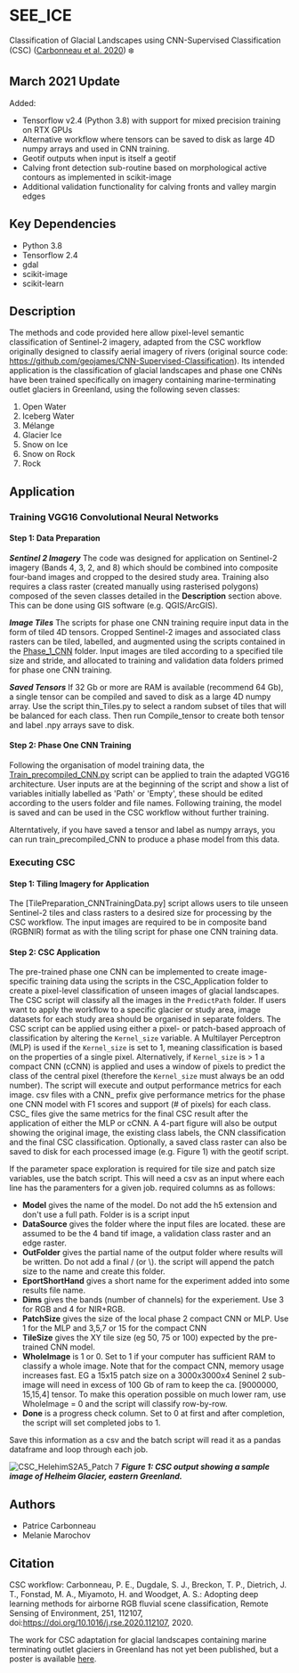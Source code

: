 # SEE_ICE
Classification of Glacial Landscapes using CNN-Supervised Classification (CSC) ([Carbonneau et al. 2020](https://www.sciencedirect.com/science/article/pii/S0034425720304806)) :snowflake:

## March 2021 Update
Added:
- Tensorflow v2.4 (Python 3.8) with support for mixed precision training on RTX GPUs
- Alternative workflow where tensors can be saved to disk as large 4D numpy arrays and used in CNN training.  
- Geotif outputs when input is itself a geotif
- Calving front detection sub-routine based on morphological active contours as implemented in scikit-image
- Additional validation functionality for calving fronts and valley margin edges

## Key Dependencies
- Python 3.8
- Tensorflow 2.4
- gdal
- scikit-image
- scikit-learn

## Description

The methods and code provided here allow pixel-level semantic classification of Sentinel-2 imagery, adapted from the CSC workflow originally designed to classify aerial imagery of rivers (original source code: https://github.com/geojames/CNN-Supervised-Classification). Its intended application is the classification of glacial landscapes and phase one CNNs have been trained specifically on imagery containing marine-terminating outlet glaciers in Greenland, using the following seven classes:
1. Open Water
1. Iceberg Water
1. Mélange
1. Glacier Ice
1. Snow on Ice
1. Snow on Rock
1. Rock

 
## Application
### Training VGG16 Convolutional Neural Networks
#### Step 1: Data Preparation

_**Sentinel 2 Imagery**_ The code was designed for application on  Sentinel-2 imagery (Bands 4, 3, 2, and 8) which should be combined into composite four-band images and cropped to the desired study area. Training also requires a class raster (created manually using rasterised polygons) composed of the seven classes detailed in the **Description** section above. This can be done using GIS software (e.g. QGIS/ArcGIS).

_**Image Tiles**_ The scripts for phase one CNN training require input data in the form of tiled 4D tensors. Cropped Sentinel-2 images and associated class rasters can be tiled, labelled, and augmented using the scripts contained in the [Phase_1_CNN](https://github.com/PCdurham/SEE_ICE/tree/master/code/Phase_1_CNN) folder. Input images are tiled according to a specified tile size and stride, and allocated to training and validation data folders primed for phase one CNN training.

_**Saved Tensors**_ If 32 Gb or more are RAM is available (recommend 64 Gb), a single tensor can be compiled and saved to disk as a large 4D numpy array. Use the script thin_Tiles.py to select a random subset of tiles that will be balanced for each class.  Then run Compile_tensor to create both tensor and label .npy arrays save to disk.

#### Step 2: Phase One CNN Training

Following the organisation of model training data, the [Train_precompiled_CNN.py](https://github.com/PCdurham/SEE_ICE/blob/master/code/Phase_1_CNN/Train_precompiled_CNN.py) script can be applied to train the adapted VGG16 architecture. User inputs are at the beginning of the script and show a list of variables initially labelled as 'Path' or 'Empty', these should be edited according to the users folder and file names. Following training, the model is saved and can be used in the CSC workflow without further training.

Alterntatively, if you have saved a tensor and label as numpy arrays, you can run train_precompiled_CNN to produce a phase model from this data.

### Executing CSC
#### Step 1: Tiling Imagery for Application
The [TilePreparation_CNNTrainingData.py] script allows users to tile unseen Sentinel-2 tiles and class rasters to a desired size for processing by the CSC workflow. The input images are required to be in composite band (RGBNIR) format as with the tiling script for phase one CNN training data. 

#### Step 2: CSC Application
The pre-trained phase one CNN can be implemented to create image-specific training data using the scripts in the CSC_Application folder to create a pixel-level classification of unseen images of glacial landscapes. The CSC script will classify all the images in the `PredictPath` folder. If users want to apply the workflow to a specific glacier or study area, image datasets for each study area should be organised in separate folders. The CSC script can be applied using either a pixel- or patch-based approach of classification by altering the `Kernel_size`  variable. A Multilayer Perceptron (MLP) is used if the `Kernel_size` is set to 1, meaning classification is based on the properties of a single pixel. Alternatively, if `Kernel_size` is > 1 a compact CNN (cCNN) is applied and uses a window of pixels to predict the class of the central pixel (therefore the `Kernel_size` must always be an odd number). The script will execute and output performance metrics for each image. csv files with a CNN_ prefix give performance metrics for the phase one CNN model with F1 scores and support (# of pixels) for each class. CSC_ files give the same metrics for the final CSC result after the application of either the MLP or cCNN. A 4-part figure will also be output showing the original image, the existing class labels, the CNN classification and the final CSC classification. Optionally, a saved class raster can also be saved to disk for each processed image (e.g. Figure 1) with the geotif script.  

If the parameter space exploration is required for tile size and patch size variables, use the batch script. This will need a csv as an input where each line has the paramenters for a given job.  required columns as as follows:

- **Model** gives the name of the model. Do not add the h5 extension and don't use a full path.  Folder is is a script input
- **DataSource** gives the folder where the input files are located.  these are assumed to be the 4 band tif image, a validation class raster and an edge raster.
- **OutFolder** gives the partial name of the output folder where results will be written.  Do not add a final / (or \\).  the script will append the patch size to the name and create this folder.
- **EportShortHand** gives a short name for the experiment added into some results file name.
- **Dims** gives the bands (number of channels) for the experiement.  Use 3 for RGB and 4 for NIR+RGB.
- **PatchSize** gives the size of the local phase 2 compact CNN or MLP.  Use 1 for the MLP and 3,5,7 or 15 for the compact CNN 
- **TileSize** gives the XY tile size (eg 50, 75 or 100) expected by the pre-trained CNN model.
-  **WholeImage** is 1 or 0.  Set to 1 if your computer has sufficient RAM to classify a whole image.  Note that for the compact CNN, memory usage increases fast.  EG a 15x15 patch size on a 3000x3000x4 Seninel 2 sub-image will need in excess of 100 Gb of ram to keep the ca. [9000000, 15,15,4] tensor.  To make this operation possible on much lower ram, use WholeImage = 0 and the script will classify row-by-row.
-  **Done** is a progress check column. Set to 0 at first and after completion, the script will set completed jobs to 1.

Save this information as a csv and the batch script will read it as a pandas dataframe and loop through each job.

  



![CSC_HelehimS2A5_Patch 7](https://user-images.githubusercontent.com/60142411/94746470-ad173100-0374-11eb-93ec-99b80870c6be.png)
_**Figure 1: CSC output showing a sample image of Helheim Glacier, eastern Greenland.**_ 

## Authors
* Patrice Carbonneau
* Melanie Marochov

## Citation
CSC workflow: 
Carbonneau, P. E., Dugdale, S. J., Breckon, T. P., Dietrich, J. T., Fonstad, M. A., Miyamoto, H. and Woodget, A. S.: Adopting deep learning methods for airborne RGB fluvial scene classification, Remote Sensing of Environment, 251, 112107, doi:https://doi.org/10.1016/j.rse.2020.112107, 2020.

The work for CSC adaptation for glacial landscapes containing marine terminating outlet glaciers in Greenland has not yet been published, but a poster is available [here](https://presentations.copernicus.org/EGU2020/EGU2020-19996_presentation.pdf). 




